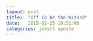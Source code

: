 ```yaml
---
layout: post
title:  "Off To be the Wizard"
date:   2015-02-25 19:51:00
categories: jekyll update
---
```

